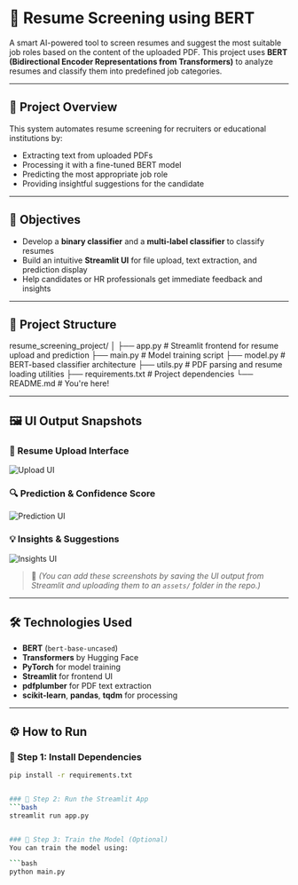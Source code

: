 # 🤖 Resume Screening using BERT

A smart AI-powered tool to screen resumes and suggest the most suitable job roles based on the content of the uploaded PDF. This project uses **BERT (Bidirectional Encoder Representations from Transformers)** to analyze resumes and classify them into predefined job categories.

---

## 🧠 Project Overview

This system automates resume screening for recruiters or educational institutions by:
- Extracting text from uploaded PDFs
- Processing it with a fine-tuned BERT model
- Predicting the most appropriate job role
- Providing insightful suggestions for the candidate

---

## 🎯 Objectives
- Develop a **binary classifier** and a **multi-label classifier** to classify resumes
- Build an intuitive **Streamlit UI** for file upload, text extraction, and prediction display
- Help candidates or HR professionals get immediate feedback and insights

---

## 📂 Project Structure

resume_screening_project/
│
├── app.py # Streamlit frontend for resume upload and prediction
├── main.py # Model training script
├── model.py # BERT-based classifier architecture
├── utils.py # PDF parsing and resume loading utilities
├── requirements.txt # Project dependencies
└── README.md # You're here!



---

## 🖼️ UI Output Snapshots

### 📄 Resume Upload Interface
![Upload UI](assets/upload_ui.png)

### 🔍 Prediction & Confidence Score
![Prediction UI](assets/prediction_ui.png)

### 💡 Insights & Suggestions
![Insights UI](assets/insights_ui.png)

> 📌 *(You can add these screenshots by saving the UI output from Streamlit and uploading them to an `assets/` folder in the repo.)*

---

## 🛠️ Technologies Used

- **BERT** (`bert-base-uncased`)
- **Transformers** by Hugging Face
- **PyTorch** for model training
- **Streamlit** for frontend UI
- **pdfplumber** for PDF text extraction
- **scikit-learn**, **pandas**, **tqdm** for processing

---

## ⚙️ How to Run

### 🧪 Step 1: Install Dependencies
```bash
pip install -r requirements.txt


### 🚀 Step 2: Run the Streamlit App
```bash
streamlit run app.py


### 🧠 Step 3: Train the Model (Optional)
You can train the model using:

```bash
python main.py

